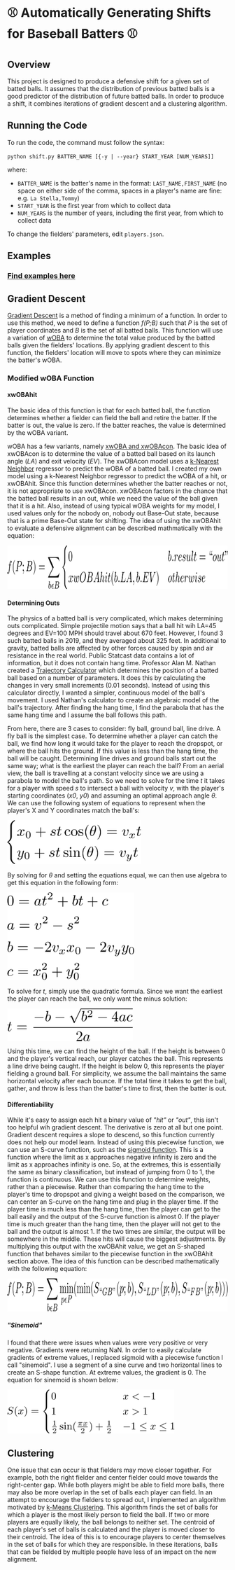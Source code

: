 # :baseball: Automatically Generating Shifts for Baseball Batters :baseball:

## Overview
This project is designed to produce a defensive shift for a given set of batted balls. It assumes that the distribution of previous batted balls is a good predictor of the distribution of future batted balls. In order to produce a shift, it combines iterations of gradient descent and a clustering algorithm.

## Running the Code
To run the code, the command must follow the syntax: 

`python shift.py BATTER_NAME [{-y | --year} START_YEAR [NUM_YEARS]]`

where:
- `BATTER_NAME` is the batter's name in the format: `LAST_NAME,FIRST_NAME` (no space on either side of the comma, spaces in a player's name are fine: e.g. `La Stella,Tommy`)
- `START_YEAR` is the first year from which to collect data
- `NUM_YEARS` is the number of years, including the first year, from which to collect data

To change the fielders' parameters, edit `players.json`.

## Examples
### [Find examples here](https://mccapobianco.github.io/ShiftGenerator/)

## Gradient Descent
[Gradient Descent](https://en.wikipedia.org/wiki/Gradient_descent) is a method of finding a minimum of a function. In order to use this method, we need to define a function *f(P;B)* such that *P* is the set of player coordinates and *B* is the set of all batted balls. This function will use a variation of [wOBA](https://library.fangraphs.com/offense/woba/) to determine the total value produced by the batted balls given the fielders' locations. By applying gradient descent to this function, the fielders' location will move to spots where they can minimize the batter's wOBA.

### Modified wOBA Function
#### xwOBAhit
The basic idea of this function is that for each batted ball, the function determines whether a fielder can field the ball and retire the batter. If the batter is out, the value is zero. If the batter reaches, the value is determined by the wOBA variant.

wOBA has a few variants, namely [xwOBA and xwOBAcon](https://technology.mlblogs.com/an-introduction-to-expected-weighted-on-base-average-xwoba-29d6070ba52b). The basic idea of xwOBAcon is to determine the value of a batted ball based on its launch angle (*LA*) and exit velocity (*EV*). The xwOBAcon model uses a [k-Nearest Neighbor](https://en.wikipedia.org/wiki/K-nearest_neighbors_algorithm) regressor to predict the wOBA of a batted ball. I created my own model using a k-Nearest Neighbor regressor to predict the wOBA of a hit, or xwOBAhit. Since this function determines whether the batter reaches or not, it is not appropriate to use xwOBAcon. xwOBAcon factors in the chance that the batted ball results in an out, while we need the value of the ball given that it is a hit. Also, instead of using typical wOBA weights for my model, I used values only for the nobody on, nobody out Base-Out state, because that is a prime Base-Out state for shifting. The idea of using the xwOBAhit to evaluate a defensive alignment can be described mathmatically with the equation: 

<img src="./LaTeX/piecewise.png" height=100>

#### Determining Outs
The physics of a batted ball is very complicated, which makes determining outs complicated. Simple projectile motion says that a ball hit wih LA=45 degrees and EV=100 MPH should travel about 670 feet. However, I found 3 such batted balls in 2019, and they averaged about 325 feet. In additional to gravity, batted balls are affected by other forces caused by spin and air resistance in the real world. Public Statcast data contains a lot of information, but it does not contain hang time. Professor Alan M. Nathan created a [Trajectory Calculator](http://baseball.physics.illinois.edu/trajectory-calculator.html) which determines the position of a batted ball based on a number of parameters. It does this by calculating the changes in very small increments (0.01 seconds). Instead of using this calculator directly, I wanted a simpler, continuous model of the ball's movement. I used Nathan's calculator to create an algebraic model of the ball's trajectory. After finding the hang time, I find the parabola that has the same hang time and I assume the ball follows this path.

From here, there are 3 cases to consider: fly ball, ground ball, line drive. A fly ball is the simplest case. To determine whether a player can catch the ball, we find how long it would take for the player to reach the dropspot, or where the ball hits the ground. If this value is less than the hang time, the ball will be caught. Determining line drives and ground balls start out the same way; what is the earliest the player can reach the ball? From an aerial view, the ball is travelling at a constant velocity since we are using a parabola to model the ball's path. So we need to solve for the time *t* it takes for a player with speed *s* to intersect a ball with velocity *v*, with the player's starting coordinates (*x0*, *y0*) and assuming an optimal approach angle *θ*. We can use the following system of equations to represent when the player's X and Y coordinates match the ball's:

<img src="./LaTeX/system.png" height=100>

By solving for *θ* and setting the equations equal, we can then use algebra to get this equation in the following form:

<img src="./LaTeX/quad_eq.png" height=200>

To solve for *t*, simply use the quadratic formula. Since we want the earliest the player can reach the ball, we only want the minus solution:

<img src="./LaTeX/quad_form.png" align="center" height=75>

Using this time, we can find the height of the ball. If the height is between 0 and the player's vertical reach, our player catches the ball. This represents a line drive being caught. If the height is below 0, this represents the player fielding a ground ball. For simplicity, we assume the ball maintains the same horizontal velocity after each bounce. If the total time it takes to get the ball, gather, and throw is less than the batter's time to first, then the batter is out.

#### Differentiability
While it's easy to assign each hit a binary value of *"hit"* or *"out"*, this isn't too helpful wih gradient descent. The derivative is zero at all but one point. Gradient descent requires a slope to descend, so this function currently does not help our model learn. Instead of using this piecewise function, we can use an S-curve function, such as the [sigmoid function](https://en.wikipedia.org/wiki/Sigmoid_function). This is a function where the limit as x approaches negative infinity is zero and the limit as x approaches infinity is one. So, at the extremes, this is essentially the same as binary classification, but instead of jumping from 0 to 1, the function is continuous. We can use this function to determine weights, rather than a piecewise. Rather than comparing the hang time to the player's time to dropspot and giving a weight based on the comparison, we can center an S-curve on the hang time and plug in the player time. If the player time is much less than the hang time, then the player can get to the ball easily and the output of the S-curve function is almost 0. If the player time is much greater than the hang time, then the player will not get to the ball and the output is almost 1. If the two times are similar, the output will be somewhere in the middle. These hits will cause the biggest adjustments. By multiplying this output with the xwOBAhit value, we get an S-shaped function that behaves similar to the piecewise function in the xwOBAhit section above. The idea of this function can be described mathematically with the following equation:

<img src="./LaTeX/sigmoid.png" height=75>

##### "Sinemoid"
I found that there were issues when values were very positive or very negative. Gradients were returning NaN. In order to easily calculate gradients of extreme values, I replaced sigmoid with a piecewise function I call "sinemoid". I use a segment of a sine curve and two horizontal lines to create an S-shape function. At extreme values, the gradient is 0. The equation for sinemoid is shown below:

<img src="./LaTeX/sinemoid.png" height=100>

## Clustering
One issue that can occur is that fielders may move closer together. For example, both the right fielder and center fielder could move towards the right-center gap. While both players might be able to field more balls, there may also be more overlap in the set of balls each player can field. In an attempt to encourage the fielders to spread out, I implemented an algorithm motivated by [k-Means Clustering](https://en.wikipedia.org/wiki/K-means_clustering). This algorithm finds the set of balls for which a player is the most likely person to field the ball. If two or more players are equally likely, the ball belongs to neither set. The centroid of each player's set of balls is calculated and the player is moved closer to their centroid. The idea of this is to encourage players to center themselves in the set of balls for which they are responsible. In these iterations, balls that can be fielded by multiple people have less of an impact on the new alignment.
